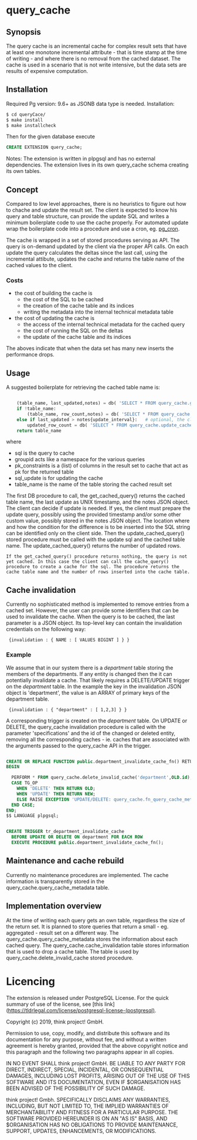 # query_cache
 
## Synopsis

The query cache is an incremental cache for complex result sets that have at least one monotone incremental attribute - that is time stamp at the time of writing - and where there is no removal from the cached dataset. The cache is used in a scenario that is not write intensive, but the data sets are results of expensive computation.

## Installation

Required Pg version: 9.6+ as JSONB data type is needed.
Installation:

``` sh
$ cd queryCace/
$ make install
$ make installcheck
```
Then for the given database execute

```sql
CREATE EXTENSION query_cache;
```

Notes: The extension is written in plpgsql and has no external dependencies. The extension lives in its own query_cache schema creating its own tables.

## Concept

Compared to low level approaches, there is no heuristics to figure out how to chache and update the result set.
The client is expected to know his query and table structure, can provide the update SQL and writes a minimum boilerplate code to use the cache properly. For automated update wrap the boilerplate code into a procedure and use a cron, eg. [pg_cron](https://github.com/citusdata/pg_cron).

The cache is wrapped in a set of stored procedures serving as API. The query is on-demand updated by the client via the proper API calls. On each update the query calculates the deltas since the last call, using the incremental attibute, updates the cache and returns the table name of the cached values to the client.

### Costs

- the cost of building the cache is
  - the cost of the SQL to be cached
  - the creation of the cache table and its indices
  - writing the metadata into the internal technical metadata table
- the cost of updating the cache is
  - the access of the internal technical metadata for the cached query
  - the cost of running the SQL on the deltas
  - the update of the cache table and its indices

The aboves indicate that when the data set has many new inserts the performance drops.

## Usage

A suggested boilerplate for retrieving the cached table name is:

```python

    (table_name, last_updated,notes) = db( 'SELECT * FROM query_cache.get_cached_query(sql, groupid)' )
    if !table_name:
        (table_name, row_count,notes) = db( 'SELECT * FROM query_cache.cache_query(sql, groupid, pk_constraints::ARRAY, notes)' )
    else if last_updated > notes{update_interval}:   # optional, the client is free to decide on update.
        updated_row_count = db( 'SELECT * FROM query_cache.update_cache_query(sql_update, table_name)' )
    return table_name

```

where

- sql is the query to cache
- groupid acts like a namespace for the various queries
- pk_constraints is a (list) of columns in the result set to cache that act as pk for the returned table
- sql_update is for updating the cache
- table_name is the name of the table storing the cached result set

The first DB procedure to call, the get_cached_query() returns the cached table name, the last update as UNIX timestamp, and the notes JSON object. The client can decide if update is needed. If yes, the client must prepare the update query, possibly using the provided timestamp and/or some other custom value, possibly stored in the notes JSON object. The location where and how the condition for the difference is to be inserted into the SQL string can be identified only on the client side. Then the update_cached_query() stored procedure must be called with the update sql and the cached table name. The update_cached_query() returns the number of updated rows.

    If the get_cached_query() procedure returns nothing, the query is not yet cached. In this case the client can call the cache_query() procedure to create a cache for the sql. The procedure returns the cache table name and the number of rows inserted into the cache table.


## Cache invalidation

Currently no sophisticated method is implemented to remove entries from a cached set. However, the user can provide some identifiers that can be used to invalidate the cache. When the query is to be cached, the last parameter is a JSON object. Its top-level key can contain the invalidation credentials on the following way:

     {invalidation : { NAME : [ VALUES BIGINT ] } }


### Example

We assume that in our system there is a _department_ table storing the members of the departments. If any entity is changed then the it can potentially invalidate a cache. That likely requires a DELETE/UPDATE trigger on the _department_ table. In the example the key in the invalidation JSON object is 'department', the value is an ARRAY of primary keys of the department table.

     {invalidation : { "department" : [ 1,2,3] } }

A corresponding trigger is created on the _department_ table. On UPDATE or DELETE, the query_cache invalidation procedure is called with the parameter 'specifications' and the id of the changed or deleted entity, removing all the corresponding caches - ie. caches that are associated with the arguments passed to the query_cache API in the trigger.

```sql

CREATE OR REPLACE FUNCTION public.department_invalidate_cache_fn() RETURNS TRIGGER AS $$
BEGIN

  PERFORM * FROM query_cache.delete_invalid_cache('department',OLD.id); -- remove any cache associated with 'department' and OLD.id
  CASE TG_OP
    WHEN 'DELETE' THEN RETURN OLD;
    WHEN 'UPDATE' THEN RETURN NEW;
    ELSE RAISE EXCEPTION 'UPDATE/DELETE: query_cache.fn_query_cache_metadata_drop_cache_table() used in wrong trigger context: % ', TG_OP;
  END CASE;
END;
$$ LANGUAGE plpgsql;


CREATE TRIGGER tr_department_invalidate_cache
  BEFORE UPDATE OR DELETE ON department FOR EACH ROW
  EXECUTE PROCEDURE public.department_invalidate_cache_fn();

```


## Maintenance and cache rebuild

Currently no maintenance procedures are implemented. The cache information is transparently stored in the query_cache.query_cache_metadata table.


## Implementation overview

At the time of writing each query gets an own table, regardless the size of the return set. It is planned to
store queries that return a small - eg. aggregated - result set on a different way.
The query_cache.query_cache_metadata stores the information about each cached query. The query_cache.cache_invalidation table stores information that is used to drop a cache table. The table is used by query_cache.delete_invalid_cache stored procedure.


# Licencing

The extension is released under PostgreSQL License. For the quick summary of use of the license, see [this link](https://tldrlegal.com/license/postgresql-license-(postgresql).


Copyright (c) 2019, think project! GmbH.

Permission to use, copy, modify, and distribute this software and its documentation for any purpose, without fee, and without a written agreement is hereby granted, provided that the above copyright notice and this paragraph and the following two paragraphs appear in all copies.

IN NO EVENT SHALL think project! GmbH. BE LIABLE TO ANY PARTY FOR DIRECT, INDIRECT, SPECIAL, INCIDENTAL, OR CONSEQUENTIAL DAMAGES, INCLUDING LOST PROFITS, ARISING OUT OF THE USE OF THIS SOFTWARE AND ITS DOCUMENTATION, EVEN IF $ORGANISATION HAS BEEN ADVISED OF THE POSSIBILITY OF SUCH DAMAGE.

think project! Gmbh. SPECIFICALLY DISCLAIMS ANY WARRANTIES, INCLUDING, BUT NOT LIMITED TO, THE IMPLIED WARRANTIES OF MERCHANTABILITY AND FITNESS FOR A PARTICULAR PURPOSE. THE SOFTWARE PROVIDED HEREUNDER IS ON AN "AS IS" BASIS, AND $ORGANISATION HAS NO OBLIGATIONS TO PROVIDE MAINTENANCE, SUPPORT, UPDATES, ENHANCEMENTS, OR MODIFICATIONS.
